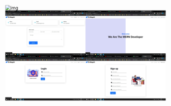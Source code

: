 ![img](https://drive.google.com/file/d/11Fjv0eNuDR43cDM_pSY5_tlrqcZYpVjo/view?usp=sharing)
![img](/frontend/src/images/web.jpg)